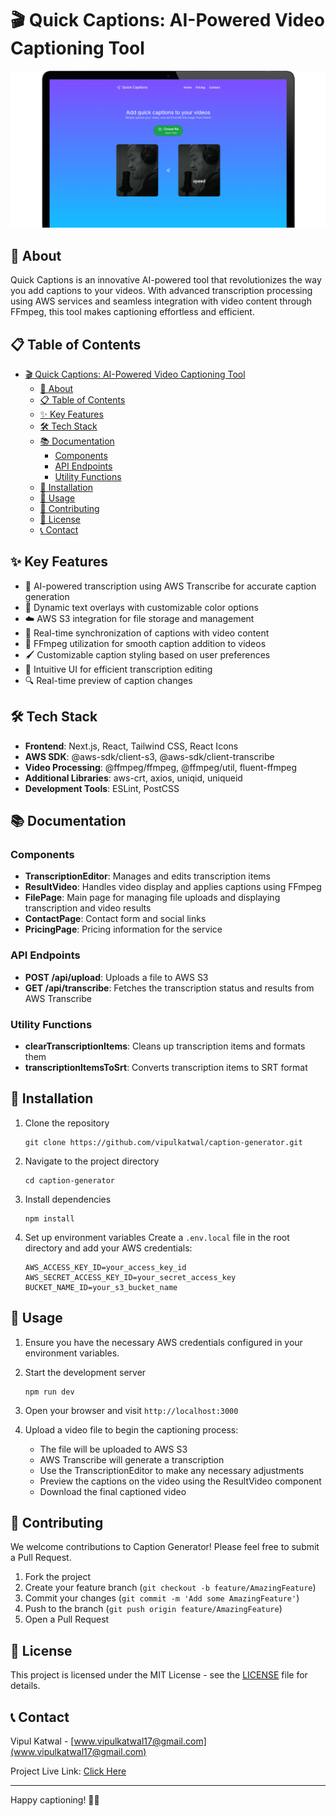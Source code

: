 # 🎬 Quick Captions: AI-Powered Video Captioning Tool

![Caption Generator Screenshot](./public/quick-captions.png)

## 📝 About

Quick Captions is an innovative AI-powered tool that revolutionizes the way you add captions to your videos. With advanced transcription processing using AWS services and seamless integration with video content through FFmpeg, this tool makes captioning effortless and efficient.

## 📋 Table of Contents

- [🎬 Quick Captions: AI-Powered Video Captioning Tool](#-caption-generator-ai-powered-video-captioning-tool)
  - [📝 About](#-about)
  - [📋 Table of Contents](#-table-of-contents)
  - [✨ Key Features](#-key-features)
  - [🛠️ Tech Stack](#️-tech-stack)
  - [📚 Documentation](#-documentation)
    - [Components](#components)
    - [API Endpoints](#api-endpoints)
    - [Utility Functions](#utility-functions)
  - [🚀 Installation](#-installation)
  - [🔧 Usage](#-usage)
  - [🤝 Contributing](#-contributing)
  - [📄 License](#-license)
  - [📞 Contact](#-contact)

## ✨ Key Features

- 🤖 AI-powered transcription using AWS Transcribe for accurate caption generation
- 🎨 Dynamic text overlays with customizable color options
- ☁️ AWS S3 integration for file storage and management
- 🔄 Real-time synchronization of captions with video content
- 🎥 FFmpeg utilization for smooth caption addition to videos
- 🖌️ Customizable caption styling based on user preferences
- 👀 Intuitive UI for efficient transcription editing
- 🔍 Real-time preview of caption changes

## 🛠️ Tech Stack

- **Frontend**: Next.js, React, Tailwind CSS, React Icons
- **AWS SDK**: @aws-sdk/client-s3, @aws-sdk/client-transcribe
- **Video Processing**: @ffmpeg/ffmpeg, @ffmpeg/util, fluent-ffmpeg
- **Additional Libraries**: aws-crt, axios, uniqid, uniqueid
- **Development Tools**: ESLint, PostCSS

## 📚 Documentation

### Components

- **TranscriptionEditor**: Manages and edits transcription items
- **ResultVideo**: Handles video display and applies captions using FFmpeg
- **FilePage**: Main page for managing file uploads and displaying transcription and video results
- **ContactPage**: Contact form and social links
- **PricingPage**: Pricing information for the service

### API Endpoints

- **POST /api/upload**: Uploads a file to AWS S3
- **GET /api/transcribe**: Fetches the transcription status and results from AWS Transcribe

### Utility Functions

- **clearTranscriptionItems**: Cleans up transcription items and formats them
- **transcriptionItemsToSrt**: Converts transcription items to SRT format

## 🚀 Installation

1. Clone the repository
   ```
   git clone https://github.com/vipulkatwal/caption-generator.git
   ```

2. Navigate to the project directory
   ```
   cd caption-generator
   ```

3. Install dependencies
   ```
   npm install
   ```

4. Set up environment variables
   Create a `.env.local` file in the root directory and add your AWS credentials:
   ```
   AWS_ACCESS_KEY_ID=your_access_key_id
   AWS_SECRET_ACCESS_KEY_ID=your_secret_access_key
   BUCKET_NAME_ID=your_s3_bucket_name
   ```

## 🔧 Usage

1. Ensure you have the necessary AWS credentials configured in your environment variables.

2. Start the development server
   ```
   npm run dev
   ```

3. Open your browser and visit `http://localhost:3000`

4. Upload a video file to begin the captioning process:
   - The file will be uploaded to AWS S3
   - AWS Transcribe will generate a transcription
   - Use the TranscriptionEditor to make any necessary adjustments
   - Preview the captions on the video using the ResultVideo component
   - Download the final captioned video

## 🤝 Contributing

We welcome contributions to Caption Generator! Please feel free to submit a Pull Request.

1. Fork the project
2. Create your feature branch (`git checkout -b feature/AmazingFeature`)
3. Commit your changes (`git commit -m 'Add some AmazingFeature'`)
4. Push to the branch (`git push origin feature/AmazingFeature`)
5. Open a Pull Request

## 📄 License

This project is licensed under the MIT License - see the [LICENSE](LICENSE) file for details.

## 📞 Contact

Vipul Katwal - [www.vipulkatwal17@gmail.com](www.vipulkatwal17@gmail.com)

Project Live Link: [Click Here](https://quick-captions.vercel.app/)

---

Happy captioning! 🎥✨
